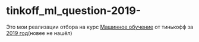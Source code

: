 # tinkoff_ml_question-2019-

Это мои реализации отбора на курс [Машинное обучение](https://fintech.tinkoff.ru/study/generation/ml/) от тинькофф за [2019 год](https://edu.tinkoff.ru/course/13/program)(новее не нашёл)
